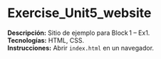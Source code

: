 # Exercise_Unit5_website

**Descripción:** Sitio de ejemplo para Block 1 – Ex1.  
**Tecnologías:** HTML, CSS.  
**Instrucciones:** Abrir `index.html` en un navegador.
